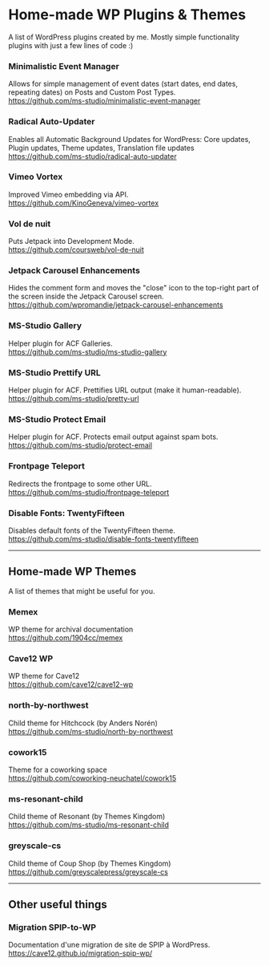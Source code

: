 # Home-made WP Plugins & Themes

A list of WordPress plugins created by me. Mostly simple functionality plugins with just a few lines of code :)

### Minimalistic Event Manager
Allows for simple management of event dates (start dates, end dates, repeating dates) on Posts and Custom Post Types.  
https://github.com/ms-studio/minimalistic-event-manager

### Radical Auto-Updater
Enables all Automatic Background Updates for WordPress: Core updates, Plugin updates, Theme updates, Translation file updates  
https://github.com/ms-studio/radical-auto-updater

### Vimeo Vortex
Improved Vimeo embedding via API.  
https://github.com/KinoGeneva/vimeo-vortex

### Vol de nuit
Puts Jetpack into Development Mode.  
https://github.com/coursweb/vol-de-nuit

### Jetpack Carousel Enhancements
Hides the comment form and moves the "close" icon to the top-right part of the screen inside the Jetpack Carousel screen.  
https://github.com/wpromandie/jetpack-carousel-enhancements

### MS-Studio Gallery
Helper plugin for ACF Galleries.  
https://github.com/ms-studio/ms-studio-gallery

### MS-Studio Prettify URL
Helper plugin for ACF. Prettifies URL output (make it human-readable).  
https://github.com/ms-studio/pretty-url

### MS-Studio Protect Email
Helper plugin for ACF. Protects email output against spam bots.  
https://github.com/ms-studio/protect-email

### Frontpage Teleport
Redirects the frontpage to some other URL.  
https://github.com/ms-studio/frontpage-teleport

### Disable Fonts: TwentyFifteen
Disables default fonts of the TwentyFifteen theme.  
https://github.com/ms-studio/disable-fonts-twentyfifteen

***

## Home-made WP Themes
A list of themes that might be useful for you.

### Memex
WP theme for archival documentation  
https://github.com/1904cc/memex

### Cave12 WP
WP theme for Cave12  
https://github.com/cave12/cave12-wp

### north-by-northwest
Child theme for Hitchcock (by Anders Norén)  
https://github.com/ms-studio/north-by-northwest

### cowork15
Theme for a coworking space  
https://github.com/coworking-neuchatel/cowork15

### ms-resonant-child
Child theme of Resonant (by Themes Kingdom)  
https://github.com/ms-studio/ms-resonant-child

### greyscale-cs
Child theme of Coup Shop (by Themes Kingdom)  
https://github.com/greyscalepress/greyscale-cs

***

## Other useful things

### Migration SPIP-to-WP
Documentation d'une migration de site de SPIP à WordPress.  
https://cave12.github.io/migration-spip-wp/
